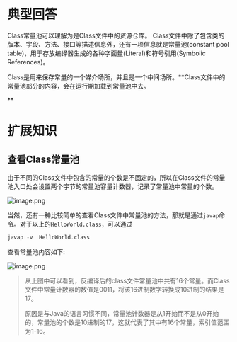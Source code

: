 # 典型回答

Class常量池可以理解为是Class文件中的资源仓库。 Class文件中除了包含类的版本、字段、方法、接口等描述信息外，还有一项信息就是常量池(constant pool table)，用于存放编译器生成的各种字面量(Literal)和符号引用(Symbolic References)。

Class是用来保存常量的一个媒介场所，并且是一个中间场所。**Class文件中的常量池部分的内容，会在运行期加载到常量池中去。

**
# 扩展知识

## 查看Class常量池

由于不同的Class文件中包含的常量的个数是不固定的，所以在Class文件的常量池入口处会设置两个字节的常量池容量计数器，记录了常量池中常量的个数。

![image.png](https://cdn.nlark.com/yuque/0/2023/png/5378072/1696936241650-d0243715-ff77-4920-b9b1-d1148365b16c.png#averageHue=%23fcfcfb&clientId=uf17925ef-8ea8-4&from=paste&height=290&id=ud5f26828&originHeight=290&originWidth=1394&originalType=binary&ratio=1&rotation=0&showTitle=false&size=188499&status=done&style=none&taskId=udf4f5dc8-6bdf-4c28-8c6c-537493b3ec3&title=&width=1394)

当然，还有一种比较简单的查看Class文件中常量池的方法，那就是通过`javap`命令。对于以上的`HelloWorld.class`，可以通过

```c
javap -v  HelloWorld.class
```

查看常量池内容如下:

![image.png](https://cdn.nlark.com/yuque/0/2023/png/5378072/1696936273095-37316678-260d-4684-98a7-09f4ce95d3d0.png#averageHue=%23090605&clientId=uf17925ef-8ea8-4&from=paste&height=834&id=uc703f485&originHeight=834&originWidth=655&originalType=binary&ratio=1&rotation=0&showTitle=false&size=361881&status=done&style=none&taskId=u6dc3a396-b415-42a6-b88c-e7373dc58b9&title=&width=655)


> 从上图中可以看到，反编译后的class文件常量池中共有16个常量。而Class文件中常量计数器的数值是0011，将该16进制数字转换成10进制的结果是17。
> 
> 原因是与Java的语言习惯不同，常量池计数器是从1开始而不是从0开始的，常量池的个数是10进制的17，这就代表了其中有16个常量，索引值范围为1-16。




